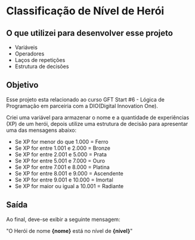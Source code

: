 # Classificação de Nível de Herói

## O que utilizei para desenvolver esse projeto

- Variáveis
- Operadores
- Laços de repetições
- Estrutura de decisões

## Objetivo

Esse projeto esta relacionado ao curso GFT Start #6 - Lógica de Programação em parceiria com a DIO(Digital Innovation One).

Criei uma variável para armazenar o nome e a quantidade de experiências (XP) de um herói, depois utilize uma estrutura de decisão para apresentar uma das mensagens abaixo:

- Se XP for menor do que 1.000 = Ferro
- Se XP for entre 1.001 e 2.000 = Bronze
- Se XP for entre 2.001 e 5.000 = Prata
- Se XP for entre 5.001 e 7.000 = Ouro
- Se XP for entre 7.001 e 8.000 = Platina
- Se XP for entre 8.001 e 9.000 = Ascendente
- Se XP for entre 9.001 e 10.000 = Imortal
- Se XP for maior ou igual a 10.001 = Radiante

## Saída

Ao final, deve-se exibir a seguinte mensagem:

"O Herói de nome **{nome}** está no nível de **{nível}**"